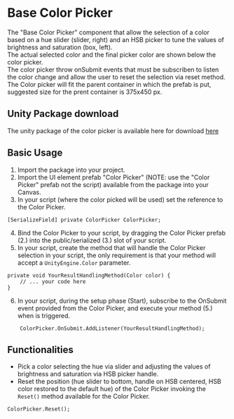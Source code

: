 # Base Color Picker
The "Base Color Picker" component that allow the selection of a color based on a hue slider (slider, right) and an HSB picker to tune the values of brightness and saturation (box, left).  
The actual selected color and the final picker color are shown below the color picker.  
The color picker throw onSubmit events that must be subscriben to listen the color change and allow the user to reset the selection via reset method.  
The Color picker will fit the parent container in which the prefab is put, suggested size for the prent container is 375x450 px.  

## Unity Package download
The unity package of the color picker is available here for download [here](https://github.com/SimoStack/UnitySimpleColorPicker/blob/0514eabe015ad98b5c64af67380f9d23ead9e048/ColorPicker.unitypackage)

## Basic Usage
1. Import the package into your project.  
2. Import the UI element prefab "Color Picker" (NOTE: use the "Color Picker" prefab not the script) available from the package into your Canvas.  
3. In your script (where the color picked will be used) set the reference to the Color Picker.  
```
[SerializeField] private ColorPicker ColorPicker;
```
4. Bind the Color Picker to your script, by dragging the Color Picker prefab (2.) into the public/serialized (3.) slot of your script.  
5. In your script, create the method that will handle the Color Picker selection in your script, the only requirement is that your method will accept a `UnityEngine.Color` parameter.
```
private void YourResultHandlingMethod(Color color) {  
	// ... your code here
}
```
6. In your script, during the setup phase (Start), subscribe to the OnSubmit event provided from the Color Picker, and execute your method (5.) when is triggered.
```
	ColorPicker.OnSubmit.AddListener(YourResultHandlingMethod);
```
## Functionalities
- Pick a color selecting the hue via slider and adjusting the values of brightness and saturation via HSB picker handle.
- Reset the position (hue slider to bottom, handle on HSB centered, HSB color restored to the default hue) of the Color Picker invoking the `Reset()` method available for the Color Picker.
```
ColorPicker.Reset();
```
	